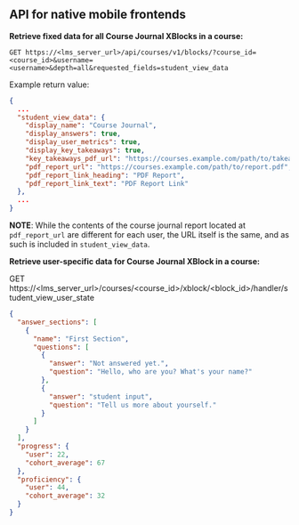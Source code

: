 API for native mobile frontends
-------------------------------
**Retrieve fixed data for all Course Journal XBlocks in a course:**
```
GET https://<lms_server_url>/api/courses/v1/blocks/?course_id=<course_id>&username=<username>&depth=all&requested_fields=student_view_data
```

Example return value:
```json
{
  ...
  "student_view_data": {
    "display_name": "Course Journal",
    "display_answers": true,
    "display_user_metrics": true,
    "display_key_takeaways": true,
    "key_takeaways_pdf_url": "https://courses.example.com/path/to/takeaways.pdf",
    "pdf_report_url": "https://courses.example.com/path/to/report.pdf",
    "pdf_report_link_heading": "PDF Report",
    "pdf_report_link_text": "PDF Report Link"
  },
  ...
}
```

**NOTE**: While the contents of the course journal report located at 
``pdf_report_url`` are different for each user, the URL itself is the 
same, and as such is included in ``student_view_data``.

**Retrieve user-specific data for Course Journal XBlock in a course:**

GET https://<lms_server_url>/courses/<course_id>/xblock/<block_id>/handler/student_view_user_state

```json
{
  "answer_sections": [
    {
      "name": "First Section",
      "questions": [
        {
          "answer": "Not answered yet.",
          "question": "Hello, who are you? What's your name?"
        },
        {
          "answer": "student input",
          "question": "Tell us more about yourself."
        }
      ]
    }
  ],
  "progress": {
    "user": 22,
    "cohort_average": 67
  },
  "proficiency": {
    "user": 44,
    "cohort_average": 32
  }
}
```
